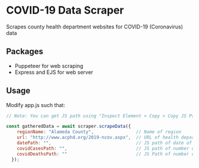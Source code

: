 # COVID-19 Data Scraper

Scrapes county health department websites for COVID-19 (Coronavirus) data

## Packages

- Puppeteer for web scraping
- Express and EJS for web server

## Usage

Modify app.js such that:
```js
// Note: You can get JS path using "Inspect Element > Copy > Copy JS Path"

const gatheredData = await scraper.scrapeData({
    regionName: "Alameda County",                // Name of region
    url: "http://www.acphd.org/2019-ncov.aspx",  // URL of health department website
    datePath: "",                                // JS path of date of updated stats
    covidCasesPath: "",                          // JS path of number of positive COVID-19 cases
    covidDeathsPath: ""                          // JS Path of number of COVID-19 deaths
  });
```
